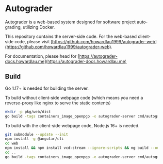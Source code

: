 # Autograder

Autograder is a web-based system designed for software project auto-grading, utilizing Docker.

This repository contains the server-side code. For the web-based client-side code, please visit 
[https://github.com/howardlau1999/autograder-web](https://github.com/howardlau1999/autograder-web).

For documentation, please head for [https://autograder-docs.howardlau.me](https://autograder-docs.howardlau.me)

## Build

Go 1.17+ is needed for building the server.

To build without client-side webpage code (which means you need a reverse-proxy like nginx to serve the static contents)

```bash
mkdir -p pkg/web/dist
go build -tags containers_image_openpgp -o autograder-server cmd/autograder_server.go
```

To build with the client-side webpage code, Node.js 16+ is needed.

```bash
git submodule --update --init 
npm install -g @angular/cli
cd web
npm install && npm install vcd-stream --ignore-scripts && ng build --output-path ../pkg/web/dist
cd ..
go build -tags containers_image_openpgp -o autograder-server cmd/autograder_server.go
```
